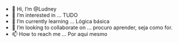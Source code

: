 - 👋 Hi, I’m @Ludney
- 👀 I’m interested in ... TUDO
- 🌱 I’m currently learning ... Lógica básica 
- 💞️ I’m looking to collaborate on ... procuro aprender, seja como for.  
- 📫 How to reach me ... Por aqui mesmo

<!---
Ludney/Ludney is a ✨ special ✨ repository because its `README.md` (this file) appears on your GitHub profile.
You can click the Preview link to take a look at your changes.
--->
